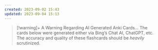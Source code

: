 ```yaml
---
created: 2023-09-02 15:43
updated: 2023-09-04 15:13
---
```

>[!warning]+ A Warning Regarding AI Generated Anki Cards...
>The cards below were generated either via Bing’s Chat AI, ChatGPT, etc. The accuracy and quality of these flashcards should be *heavily* scrutinized.
